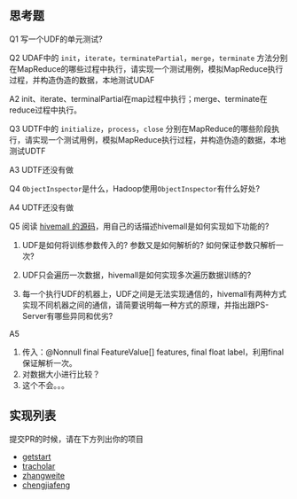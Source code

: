 ## 思考题
Q1 写一个UDF的单元测试?

Q2 UDAF中的 `init`，`iterate`，`terminatePartial`，`merge`，`terminate` 方法分别在MapReduce的哪些过程中执行，请实现一个测试用例，模拟MapReduce执行过程，并构造伪造的数据，本地测试UDAF

A2 init、iterate、terminalPartial在map过程中执行；merge、terminate在reduce过程中执行。

Q3 UDTF中的 `initialize`，`process`，`close` 分别在MapReduce的哪些阶段执行，请实现一个测试用例，模拟MapReduce执行过程，并构造伪造的数据，本地测试UDTF

A3 UDTF还没有做

Q4 `ObjectInspector`是什么，Hadoop使用`ObjectInspector`有什么好处?

A4 UDTF还没有做

Q5 阅读 [hivemall 的源码](https://github.com/apache/incubator-hivemall/blob/master/core/src/main/java/hivemall/classifier/GeneralClassifierUDTF.java)，用自己的话描述hivemall是如何实现如下功能的?
    
1. UDF是如何将训练参数传入的? 参数又是如何解析的? 如何保证参数只解析一次?

2. UDF只会遍历一次数据，hivemall是如何实现多次遍历数据训练的?

3. 每一个执行UDF的机器上，UDF之间是无法实现通信的，hivemall有两种方式实现不同机器之间的通信，请简要说明每一种方式的原理，并指出跟PS-Server有哪些异同和优劣?

A5 
1) 传入：@Nonnull final FeatureValue[] features, final float label，利用final保证解析一次。
2) 对数据大小进行比较？
3) 这个不会。。。
## 实现列表
提交PR的时候，请在下方列出你的项目

- [getstart](getstart/)
- [tracholar](tracholar/)
- [zhangweite](zhangweite/)
- [chengjiafeng](chengjiafeng/)